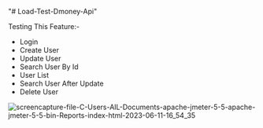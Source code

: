 "# Load-Test-Dmoney-Api" 
  
  Testing This Feature:-
   - Login 
   - Create User
   - Update User
   - Search User By Id
   - User List
   - Search User After Update
   - Delete User
  
  
![screencapture-file-C-Users-AIL-Documents-apache-jmeter-5-5-apache-jmeter-5-5-bin-Reports-index-html-2023-06-11-16_54_35](https://github.com/tauhid102/Load-Test-Dmoney-Api/assets/79333795/76dcc493-74c9-4583-9da1-4cfda0f3e9fc)

